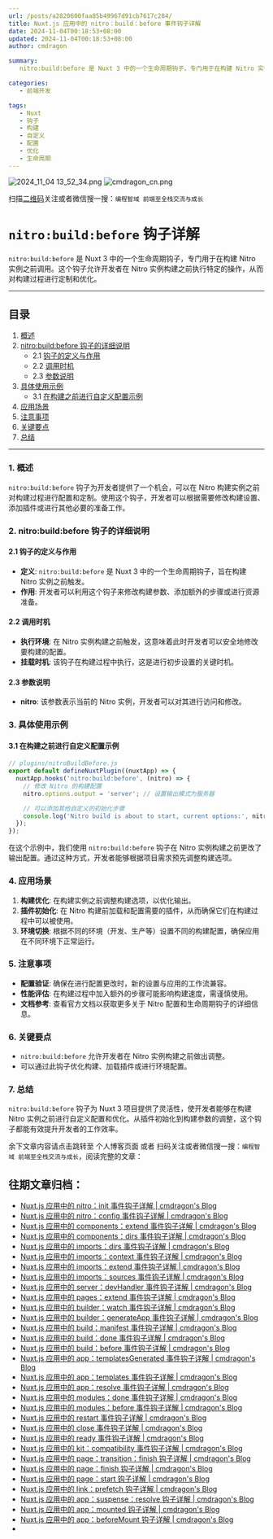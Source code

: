 ```yaml
---
url: /posts/a2820600faa85b49967d91cb7617c284/
title: Nuxt.js 应用中的 nitro：build：before 事件钩子详解
date: 2024-11-04T00:18:53+08:00
updated: 2024-11-04T00:18:53+08:00
author: cmdragon

summary:
   nitro:build:before 是 Nuxt 3 中的一个生命周期钩子，专门用于在构建 Nitro 实例之前调用。这个钩子允许开发者在 Nitro 实例构建之前执行特定的操作，从而对构建过程进行定制和优化。

categories:
   - 前端开发

tags:
   - Nuxt
   - 钩子
   - 构建
   - 自定义
   - 配置
   - 优化
   - 生命周期
---
```


<img src="https://static.cmdragon.cn/blog/images/2024_11_04 13_52_34.png@blog" title="2024_11_04 13_52_34.png" alt="2024_11_04 13_52_34.png"/>

<img src="https://api2.cmdragon.cn/upload/cmder/20250304_012821924.jpg" title="cmdragon_cn.png" alt="cmdragon_cn.png"/>


扫描[二维码](https://api2.cmdragon.cn/upload/cmder/20250304_012821924.jpg)关注或者微信搜一搜：`编程智域 前端至全栈交流与成长`

# `nitro:build:before` 钩子详解

`nitro:build:before` 是 Nuxt 3 中的一个生命周期钩子，专门用于在构建 Nitro 实例之前调用。这个钩子允许开发者在 Nitro 实例构建之前执行特定的操作，从而对构建过程进行定制和优化。

---

## 目录

1. [概述](#1-概述)
2. [nitro:build:before 钩子的详细说明](#2-nitrobuildbefore-钩子的详细说明)
   - 2.1 [钩子的定义与作用](#21-钩子的定义与作用)
   - 2.2 [调用时机](#22-调用时机)
   - 2.3 [参数说明](#23-参数说明)
3. [具体使用示例](#3-具体使用示例)
   - 3.1 [在构建之前进行自定义配置示例](#31-在构建之前进行自定义配置示例)
4. [应用场景](#4-应用场景)
5. [注意事项](#5-注意事项)
6. [关键要点](#6-关键要点)
7. [总结](#7-总结)

---

### 1. 概述

`nitro:build:before` 钩子为开发者提供了一个机会，可以在 Nitro 构建实例之前对构建过程进行配置和定制。使用这个钩子，开发者可以根据需要修改构建设置、添加插件或进行其他必要的准备工作。

### 2. nitro:build:before 钩子的详细说明

#### 2.1 钩子的定义与作用

- **定义**: `nitro:build:before` 是 Nuxt 3 中的一个生命周期钩子，旨在构建 Nitro 实例之前触发。
- **作用**: 开发者可以利用这个钩子来修改构建参数、添加额外的步骤或进行资源准备。

#### 2.2 调用时机

- **执行环境**: 在 Nitro 实例构建之前触发，这意味着此时开发者可以安全地修改要构建的配置。
- **挂载时机**: 该钩子在构建过程中执行，这是进行初步设置的关键时机。

#### 2.3 参数说明

- **nitro**: 该参数表示当前的 Nitro 实例，开发者可以对其进行访问和修改。

### 3. 具体使用示例

#### 3.1 在构建之前进行自定义配置示例

```javascript
// plugins/nitroBuildBefore.js
export default defineNuxtPlugin((nuxtApp) => {
  nuxtApp.hooks('nitro:build:before', (nitro) => {
    // 修改 Nitro 的构建配置
    nitro.options.output = 'server'; // 设置输出模式为服务器

    // 可以添加其他自定义的初始化步骤
    console.log('Nitro build is about to start, current options:', nitro.options);
  });
});
```

在这个示例中，我们使用 `nitro:build:before` 钩子在 Nitro 实例构建之前更改了输出配置。通过这种方式，开发者能够根据项目需求预先调整构建选项。

### 4. 应用场景

1. **构建优化**: 在构建实例之前调整构建选项，以优化输出。
2. **插件初始化**: 在 Nitro 构建前加载和配置需要的插件，从而确保它们在构建过程中可以被使用。
3. **环境切换**: 根据不同的环境（开发、生产等）设置不同的构建配置，确保应用在不同环境下正常运行。

### 5. 注意事项

- **配置验证**: 确保在进行配置更改时，新的设置与应用的工作流兼容。
- **性能评估**: 在构建过程中加入额外的步骤可能影响构建速度，需谨慎使用。
- **文档参考**: 查看官方文档以获取更多关于 Nitro 配置和生命周期钩子的详细信息。

### 6. 关键要点

- `nitro:build:before` 允许开发者在 Nitro 实例构建之前做出调整。
- 可以通过此钩子优化构建、加载插件或进行环境配置。

### 7. 总结

`nitro:build:before` 钩子为 Nuxt 3 项目提供了灵活性，使开发者能够在构建 Nitro 实例之前进行自定义配置和优化。从插件初始化到构建参数的调整，这个钩子都能有效提升开发者的工作效率。

余下文章内容请点击跳转至 个人博客页面 或者 扫码关注或者微信搜一搜：`编程智域 前端至全栈交流与成长`，阅读完整的文章：

## 往期文章归档：

- [Nuxt.js 应用中的 nitro：init 事件钩子详解 | cmdragon's Blog](https://blog.cmdragon.cn/posts/8122bb43e5c6/)
- [Nuxt.js 应用中的 nitro：config 事件钩子详解 | cmdragon's Blog](https://blog.cmdragon.cn/posts/61ef115005d4/)
- [Nuxt.js 应用中的 components：extend 事件钩子详解 | cmdragon's Blog](https://blog.cmdragon.cn/posts/f1df4f41c9a9/)
- [Nuxt.js 应用中的 components：dirs 事件钩子详解 | cmdragon's Blog](https://blog.cmdragon.cn/posts/0f896139298c/)
- [Nuxt.js 应用中的 imports：dirs 事件钩子详解 | cmdragon's Blog](https://blog.cmdragon.cn/posts/ddb970c3c508/)
- [Nuxt.js 应用中的 imports：context 事件钩子详解 | cmdragon's Blog](https://blog.cmdragon.cn/posts/95d21c3b16f6/)
- [Nuxt.js 应用中的 imports：extend 事件钩子详解 | cmdragon's Blog](https://blog.cmdragon.cn/posts/002d9daf4c46/)
- [Nuxt.js 应用中的 imports：sources 事件钩子详解 | cmdragon's Blog](https://blog.cmdragon.cn/posts/f4858dcadca1/)
- [Nuxt.js 应用中的 server：devHandler 事件钩子详解 | cmdragon's Blog](https://blog.cmdragon.cn/posts/801ed4ce0612/)
- [Nuxt.js 应用中的 pages：extend 事件钩子详解 | cmdragon's Blog](https://blog.cmdragon.cn/posts/83af28e7c789/)
- [Nuxt.js 应用中的 builder：watch 事件钩子详解 | cmdragon's Blog](https://blog.cmdragon.cn/posts/fa5b7db36d2d/)
- [Nuxt.js 应用中的 builder：generateApp 事件钩子详解 | cmdragon's Blog](https://blog.cmdragon.cn/posts/adc96aee3b3c/)
- [Nuxt.js 应用中的 build：manifest 事件钩子详解 | cmdragon's Blog](https://blog.cmdragon.cn/posts/523de9001247/)
- [Nuxt.js 应用中的 build：done 事件钩子详解 | cmdragon's Blog](https://blog.cmdragon.cn/posts/41dece9c782c/)
- [Nuxt.js 应用中的 build：before 事件钩子详解 | cmdragon's Blog](https://blog.cmdragon.cn/posts/eb2bd3bbfab8/)
- [Nuxt.js 应用中的 app：templatesGenerated 事件钩子详解 | cmdragon's Blog](https://blog.cmdragon.cn/posts/b76b5d553a8b/)
- [Nuxt.js 应用中的 app：templates 事件钩子详解 | cmdragon's Blog](https://blog.cmdragon.cn/posts/ace6c53275c4/)
- [Nuxt.js 应用中的 app：resolve 事件钩子详解 | cmdragon's Blog](https://blog.cmdragon.cn/posts/9ea12f07cc2a/)
- [Nuxt.js 应用中的 modules：done 事件钩子详解 | cmdragon's Blog](https://blog.cmdragon.cn/posts/397fbad66fab/)
- [Nuxt.js 应用中的 modules：before 事件钩子详解 | cmdragon's Blog](https://blog.cmdragon.cn/posts/5b5669bca701/)
- [Nuxt.js 应用中的 restart 事件钩子详解 | cmdragon's Blog](https://blog.cmdragon.cn/posts/25888bf37a0f/)
- [Nuxt.js 应用中的 close 事件钩子详解 | cmdragon's Blog](https://blog.cmdragon.cn/posts/ec1665a791a5/)
- [Nuxt.js 应用中的 ready 事件钩子详解 | cmdragon's Blog](https://blog.cmdragon.cn/posts/37d771762c8f/)
- [Nuxt.js 应用中的 kit：compatibility 事件钩子详解 | cmdragon's Blog](https://blog.cmdragon.cn/posts/52224e8e71ec/)
- [Nuxt.js 应用中的 page：transition：finish 钩子详解 | cmdragon's Blog](https://blog.cmdragon.cn/posts/80acaed2b809/)
- [Nuxt.js 应用中的 page：finish 钩子详解 | cmdragon's Blog](https://blog.cmdragon.cn/posts/2e422732f13a/)
- [Nuxt.js 应用中的 page：start 钩子详解 | cmdragon's Blog](https://blog.cmdragon.cn/posts/9876204f1a7b/)
- [Nuxt.js 应用中的 link：prefetch 钩子详解 | cmdragon's Blog](https://blog.cmdragon.cn/posts/3821d8f8b93e/)
- [Nuxt.js 应用中的 app：suspense：resolve 钩子详解 | cmdragon's Blog](https://blog.cmdragon.cn/posts/aca9f9d7692b/)
- [Nuxt.js 应用中的 app：mounted 钩子详解 | cmdragon's Blog](https://blog.cmdragon.cn/posts/a07f12bddf8c/)
- [Nuxt.js 应用中的 app：beforeMount 钩子详解 | cmdragon's Blog](https://blog.cmdragon.cn/posts/bbdca1e3d9a5/)
-


